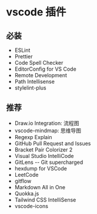# vscode 插件

## 必装

- ESLint
- Prettier
- Code Spell Checker
- EditorConfig for VS Code
- Remote Development
- Path Intellisense
- stylelint-plus

## 推荐

- Draw.io Integration: 流程图
- vscode-mindmap: 思维导图
- Regexp Explain
- GitHub Pull Request and Issues
- Bracket Pair Colorizer 2
- Visual Studio IntelliCode
- GitLens -- Git supercharged
- hexdump for VSCode
- LeetCode
- gitflow
- Markdown All in One
- Quokka.js
- Tailwind CSS IntelliSense
- vscode-icons
